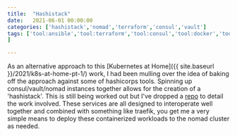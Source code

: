 ```yaml
---
title:  "Hashistack"
date:   2021-06-01 00:00:00
categories: ['hashistack','nomad','terraform','consul','vault']
tags: ['tool:ansible','tool:terraform','tool:consul','tool:docker','tool:git','tool:vault','tool:traefik','tool:nomad','gitops','ci/cd'
]

---
```


As an alternative approach to this [Kubernetes at Home]({{ site.baseurl }}/2021/k8s-at-home-pt-1/) work, I had been mulling over the idea of baking off the approach against some of hashicorps tools.  Spinning up consul/vault/nomad instances together allows for the creation of a 'hashistack'.  This is still being worked out but I've dropped a [repo](https://github.com/nucstack/hashistack) to detail the work involved.  These services are all designed to interoperate well together and combined with something like traefik, you get me a very simple means to deploy these containerized workloads to the nomad cluster as needed.
